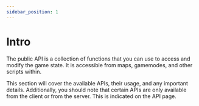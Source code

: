```yaml
---
sidebar_position: 1
---
```


# Intro

The public API is a collection of functions that you can use to access and modify the game state. It is accessible from maps, gamemodes, and other scripts within.

This section will cover the available APIs, their usage, and any important details. Additionally, you should note that certain APIs are only available from the client or from the server. This is indicated on the API page.